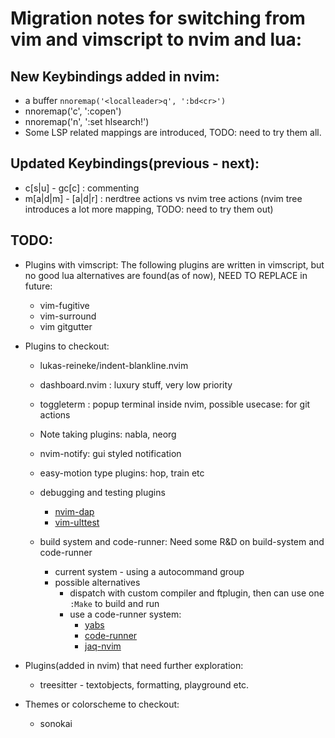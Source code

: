 # Migration notes for switching from vim and vimscript to nvim and lua:

## New Keybindings added in nvim:
-  a buffer `nnoremap('<localleader>q', ':bd<cr>')`
-  nnoremap('<localleader>c', ':copen<cr>')
-  nnoremap('<leader>n', ':set hlsearch!<cr>')
-  Some LSP related mappings are introduced, TODO: need to try them all.

## Updated Keybindings(previous - next):
- <leader>c[s|u] - gc[c] : commenting
- m[a|d|m] - [a|d|r] : nerdtree actions vs nvim tree actions (nvim tree introduces a lot more mapping, TODO: need to try them out)


## TODO:
- Plugins with vimscript: The following plugins are written in vimscript, but no good lua alternatives are found(as of now), NEED TO REPLACE in future:
    - vim-fugitive
    - vim-surround
    - vim gitgutter

- Plugins to checkout:
    - lukas-reineke/indent-blankline.nvim
    - dashboard.nvim : luxury stuff, very low priority
    - toggleterm : popup terminal inside nvim, possible usecase: for git actions
    - Note taking plugins: nabla, neorg
    - nvim-notify: gui styled notification
    - easy-motion type plugins: hop, train etc
    - debugging and testing plugins
		- [nvim-dap](https://github.com/mfussenegger/nvim-dap)
		- [vim-ulttest](https://github.com/rcarriga/vim-ultest)

	- build system and code-runner: Need some R&D on build-system and code-runner
		- current system - using a autocommand group
		- possible alternatives
			- dispatch with custom compiler and ftplugin, then can use one `:Make` to build and run
			- use a code-runner system:
				- [yabs](https://github.com/pianocomposer321/yabs.nvim)
				- [code-runner](https://github.com/CRAG666/code_runner.nvim)
				- [jaq-nvim](https://github.com/is0n/jaq-nvim)

- Plugins(added in nvim) that need further exploration:
    - treesitter - textobjects, formatting, playground etc.

- Themes or colorscheme to checkout:
    - sonokai
